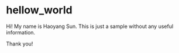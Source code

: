 # hellow_world

Hi!
My name is Haoyang Sun. This is just a sample without any useful information.

Thank you!
